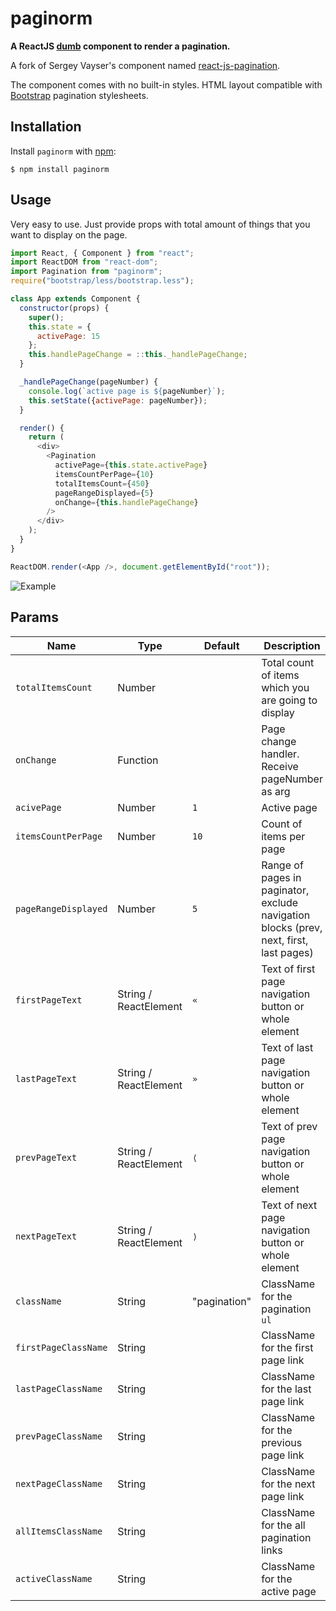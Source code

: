 # paginorm

**A ReactJS [dumb](https://medium.com/@dan_abramov/smart-and-dumb-components-7ca2f9a7c7d0) component to render a pagination.**

A fork of Sergey Vayser's component named [react-js-pagination](github.com/vayser/react-js-pagination).

The component comes with no built-in styles. HTML layout compatible with [Bootstrap](http://getbootstrap.com/components/#pagination) pagination stylesheets.

## Installation

Install `paginorm` with [npm](https://www.npmjs.com/):

```
$ npm install paginorm
```

## Usage

Very easy to use. Just provide props with total amount of things that you want to display on the page.

```js
import React, { Component } from "react";
import ReactDOM from "react-dom";
import Pagination from "paginorm";
require("bootstrap/less/bootstrap.less");

class App extends Component {
  constructor(props) {
    super();
    this.state = {
      activePage: 15
    };
    this.handlePageChange = ::this._handlePageChange;
  }

  _handlePageChange(pageNumber) {
    console.log(`active page is ${pageNumber}`);
    this.setState({activePage: pageNumber});
  }

  render() {
    return (
      <div>
        <Pagination
          activePage={this.state.activePage}
          itemsCountPerPage={10}
          totalItemsCount={450}
          pageRangeDisplayed={5}
          onChange={this.handlePageChange}
        />
      </div>
    );
  }
}

ReactDOM.render(<App />, document.getElementById("root"));

```

![Example](https://i.gyazo.com/9af4c2b9e20aa95a67597d3ca64efde3.png)

## Params

Name | Type | Default | Description
--- | --- | --- | --- |
`totalItemsCount` | Number | | Total count of items which you are going to display
`onChange` | Function | | Page change handler. Receive pageNumber as arg
`acivePage` | Number | `1` | Active page
`itemsCountPerPage` | Number | `10` | Count of items per  page
`pageRangeDisplayed` | Number | `5` | Range of pages in paginator, exclude navigation blocks (prev, next, first, last pages)
`firstPageText` | String / ReactElement | `«` | Text of first page navigation button or whole element
`lastPageText` | String / ReactElement | `»` | Text of last page navigation button or whole element
`prevPageText` | String / ReactElement | `⟨` | Text of prev page navigation button or whole element
`nextPageText` | String / ReactElement | `⟩` | Text of next page navigation button or whole element
`className` | String | "pagination" | ClassName for the pagination `ul`
`firstPageClassName` | String | | ClassName for the first page link
`lastPageClassName` | String | | ClassName for the last page link
`prevPageClassName` | String | | ClassName for the previous page link
`nextPageClassName` | String | | ClassName for the next page link
`allItemsClassName` | String | | ClassName for the all pagination links
`activeClassName` | String | | ClassName for the active page
